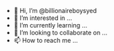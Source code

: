 - 👋 Hi, I’m @billionaireboysyed
- 👀 I’m interested in ...
- 🌱 I’m currently learning ...
- 💞️ I’m looking to collaborate on ...
- 📫 How to reach me ...

<!---
billionaireboysyed/billionaireboysyed is a ✨ special ✨ repository because its `README.md` (this file) appears on your GitHub profile.
You can click the Preview link to take a look at your changes.
--->
